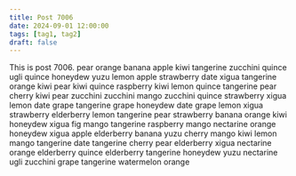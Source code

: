 ```yaml
---
title: Post 7006
date: 2024-09-01 12:00:00
tags: [tag1, tag2]
draft: false
---
```

This is post 7006.
pear
orange
banana
apple
kiwi
tangerine
zucchini
quince
ugli
quince
honeydew
yuzu
lemon
apple
strawberry
date
xigua
tangerine
orange
kiwi
pear
kiwi
quince
raspberry
kiwi
lemon
quince
tangerine
pear
cherry
kiwi
pear
zucchini
zucchini
mango
zucchini
quince
strawberry
xigua
lemon
date
grape
tangerine
grape
honeydew
date
grape
lemon
xigua
strawberry
elderberry
lemon
tangerine
pear
strawberry
banana
orange
kiwi
honeydew
xigua
fig
mango
tangerine
raspberry
mango
nectarine
orange
honeydew
xigua
apple
elderberry
banana
yuzu
cherry
mango
kiwi
lemon
mango
tangerine
date
tangerine
cherry
pear
elderberry
xigua
nectarine
orange
elderberry
quince
elderberry
tangerine
honeydew
yuzu
nectarine
ugli
zucchini
grape
tangerine
watermelon
orange
